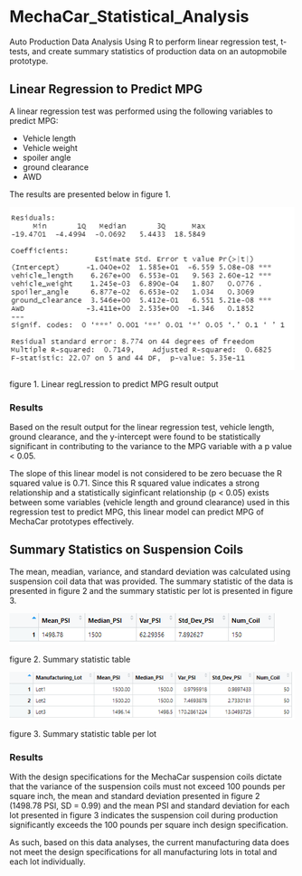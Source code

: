 # MechaCar_Statistical_Analysis
Auto Production Data Analysis Using R to perform linear regression test, t-tests, and create summary statistics of production data on an autopmobile prototype.

## Linear Regression to Predict MPG
A linear regression test was performed using the following variables to predict MPG:
* Vehicle length
* Vehicle weight
* spoiler angle
* ground clearance
* AWD

The results are presented below in figure 1.

![figure 1. Linear Regression to Predict MPG](https://github.com/jwhberrios/MechaCar_Statistical_Analysis/blob/main/Resources/MLR_output.png)

figure 1. Linear regLression to predict MPG result output

### Results
Based on the result output for the linear regression test, vehicle length, ground clearance, and the y-intercept were found to be statistically significant in contributing to the variance to the MPG variable with a p value < 0.05.

The slope of this linear model is not considered to be zero becuase the R squared value is 0.71. Since this R squared value indicates a strong relationship and a statistically siginficant relationship (p < 0.05) exists between some variables (vehicle length and ground clearance) used in this regression test to predict MPG, this linear model can predict MPG of MechaCar prototypes effectively.


## Summary Statistics on Suspension Coils
The mean, meadian, variance, and standard deviation was calculated using suspension coil data that was provided. The summary statistic of the data is presented in figure 2 and the summary statistic per lot is presented in figure 3.

![figure 2. Summary statistic table](https://github.com/jwhberrios/MechaCar_Statistical_Analysis/blob/main/Resources/Coil_summary_table.png)

figure 2. Summary statistic table 



![figure 3. Summary statistic table per lot](https://github.com/jwhberrios/MechaCar_Statistical_Analysis/blob/main/Resources/Summary_lot_table.png)

figure 3. Summary statistic table per lot

### Results
With the design specifications for the MechaCar suspension coils dictate that the variance of the suspension coils must not exceed 100 pounds per square inch, the mean and standard deviation presented in figure 2 (1498.78 PSI, SD = 0.99) and the mean PSI and standard deviation for each lot presented in figure 3 indicates the suspension coil during production significantly exceeds the 100 pounds per square inch design specification.

As such, based on this data analyses, the current manufacturing data does not meet the design specifications for all manufacturing lots in total and each lot individually. 




